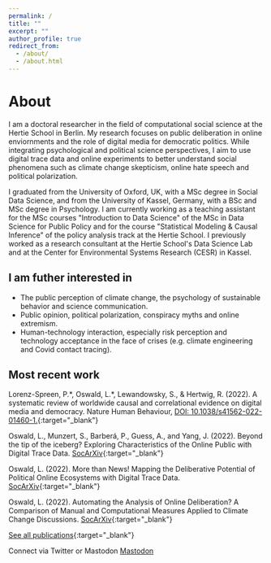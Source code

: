 ```yaml
---
permalink: /
title: ""
excerpt: ""
author_profile: true
redirect_from: 
  - /about/
  - /about.html
---
```

# About

I am a doctoral researcher in the field of computational social science at the Hertie School in Berlin. My research focuses on public deliberation in online enviornments and the role of digital media for democratic politics. While integrating psychological and political science perspectives, I aim to use digital trace data and online experiments to better understand social phenomena such as climate change skepticism, online hate speech and political polarization. 

I graduated from the University of Oxford, UK, with a MSc degree in Social Data Science, and from the University of Kassel, Germany, with a BSc and MSc degree in Psychology. I am currently working as a teaching assistant for the MSc courses "Introduction to Data Science" of the MSc in Data Science for Public Policy and for the course "Statistical Modeling & Causal Inference" of the policy analysis track at the Hertie School. I previously worked as a research consultant at the Hertie School's Data Science Lab and at the Center for Environmental Systems Research (CESR) in Kassel.

## I am futher interested in 
* The public perception of climate change, the psychology of sustainable behavior and science communication. 
* Public opinion, political polarization, conspiracy myths and online extremism.  
* Human-technology interaction, especially risk perception and technology acceptance in the face of crises (e.g. climate engineering and Covid contact tracing). 

## Most recent work

Lorenz-Spreen, P.\*, Oswald, L.\*, Lewandowsky, S., & Hertwig, R. (2022). A systematic review of worldwide causal and correlational evidence on digital media and democracy. Nature Human Behaviour, [DOI: 10.1038/s41562-022-01460-1.](https://doi.org/10.1038/s41562-022-01460-1){:target="_blank"} 

Oswald, L., Munzert, S., Barberá, P., Guess, A., and Yang, J. (2022). Beyond the tip of the iceberg? Exploring Characteristics of the Online Public with Digital Trace Data.  [SocArXiv](https://osf.io/preprints/socarxiv/yfmzh/){:target="_blank"}

Oswald, L. (2022). More than News! Mapping the Deliberative Potential of Political Online Ecosystems with Digital Trace Data. [SocArXiv](https://osf.io/preprints/socarxiv/68udg/){:target="_blank"}

Oswald, L. (2022). Automating the Analysis of Online Deliberation? A Comparison of Manual and Computational Measures Applied to Climate Change Discussions. [SocArXiv](https://doi.org/10.31235/osf.io/qmzwx){:target="_blank"}

[See all publications](https://lfoswald.github.io/publication/){:target="_blank"}

Connect via Twitter or Mastodon <a rel="me" href="https://mastodon.online/@LisaFOswaldo">Mastodon</a>

